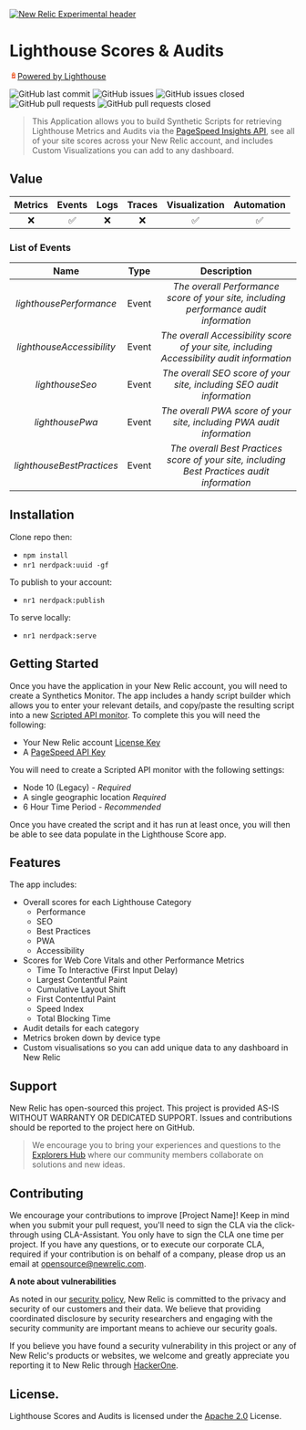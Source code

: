 [![New Relic Experimental header](https://github.com/newrelic/opensource-website/raw/master/src/images/categories/Experimental.png)](https://opensource.newrelic.com/oss-category/#new-relic-experimental)

# Lighthouse Scores & Audits 

<svg width="14px" height="14px" viewBox="0 0 24 24">
          <defs>
            <linearGradient
              x1="57.456%"
              y1="13.086%"
              x2="18.259%"
              y2="72.322%"
              id="lh-topbar__logo--a"
            >
              <stop
                stop-color="#262626"
                stop-opacity=".1"
                offset="0%"
              ></stop>
              <stop stop-color="#262626" stop-opacity="0" offset="100%"></stop>
            </linearGradient>
            <linearGradient
              x1="100%"
              y1="50%"
              x2="0%"
              y2="50%"
              id="lh-topbar__logo--b"
            >
              <stop
                stop-color="#262626"
                stop-opacity=".1"
                offset="0%"
              ></stop>
              <stop stop-color="#262626" stop-opacity="0" offset="100%"></stop>
            </linearGradient>
            <linearGradient
              x1="58.764%"
              y1="65.756%"
              x2="36.939%"
              y2="50.14%"
              id="lh-topbar__logo--c"
            >
              <stop
                stop-color="#262626"
                stop-opacity=".1"
                offset="0%"
              ></stop>
              <stop stop-color="#262626" stop-opacity="0" offset="100%"></stop>
            </linearGradient>
            <linearGradient
              x1="41.635%"
              y1="20.358%"
              x2="72.863%"
              y2="85.424%"
              id="lh-topbar__logo--d"
            >
              <stop stop-color="#FFF" stop-opacity=".1" offset="0%"></stop>
              <stop stop-color="#FFF" stop-opacity="0" offset="100%"></stop>
            </linearGradient>
          </defs>
          <g fill="none" fill-rule="evenodd">
            <path
              d="M12 3l4.125 2.625v3.75H18v2.25h-1.688l1.5 9.375H6.188l1.5-9.375H6v-2.25h1.875V5.648L12 3zm2.201 9.938L9.54 14.633 9 18.028l5.625-2.062-.424-3.028zM12.005 5.67l-1.88 1.207v2.498h3.75V6.86l-1.87-1.19z"
              fill="#F44B21"
            ></path>
            <path
              fill="#FFF"
              d="M14.201 12.938L9.54 14.633 9 18.028l5.625-2.062z"
            ></path>
            <path
              d="M6 18c-2.042 0-3.95-.01-5.813 0l1.5-9.375h4.326L6 18z"
              fill="url(#lh-topbar__logo--a)"
              fill-rule="nonzero"
              transform="translate(6 3)"
            ></path>
            <path
              fill="#FFF176"
              fill-rule="nonzero"
              d="M13.875 9.375v-2.56l-1.87-1.19-1.88 1.207v2.543z"
            ></path>
            <path
              fill="url(#lh-topbar__logo--b)"
              fill-rule="nonzero"
              d="M0 6.375h6v2.25H0z"
              transform="translate(6 3)"
            ></path>
            <path
              fill="url(#lh-topbar__logo--c)"
              fill-rule="nonzero"
              d="M6 6.375H1.875v-3.75L6 0z"
              transform="translate(6 3)"
            ></path>
            <path
              fill="url(#lh-topbar__logo--d)"
              fill-rule="nonzero"
              d="M6 0l4.125 2.625v3.75H12v2.25h-1.688l1.5 9.375H.188l1.5-9.375H0v-2.25h1.875V2.648z"
              transform="translate(6 3)"
            ></path>
          </g>
        </svg><a href="https://developers.google.com/web/tools/lighthouse">Powered by Lighthouse</a></img>
        
![GitHub last commit](https://img.shields.io/github/last-commit/newrelic-experimental/nr1-lighthouse-scores) ![GitHub issues](https://img.shields.io/github/issues/newrelic-experimental/nr1-lighthouse-scores) ![GitHub issues closed](https://img.shields.io/github/issues-closed/newrelic-experimental/nr1-lighthouse-scores) ![GitHub pull requests](https://img.shields.io/github/issues-pr/newrelic-experimental/nr1-lighthouse-scores) ![GitHub pull requests closed](https://img.shields.io/github/issues-pr-closed/newrelic-experimental/nr1-lighthouse-scores)


> This Application allows you to build Synthetic Scripts for retrieving Lighthouse Metrics and Audits via the [PageSpeed Insights API](https://developers.google.com/web/tools/lighthouse#psi), see all of your site scores across your New Relic account, and includes Custom Visualizations you can add to any dashboard.

## Value 

|Metrics | Events | Logs | Traces | Visualization | Automation |
|:-:|:-:|:-:|:-:|:-:|:-:|
|:x:|:white_check_mark:|:x:|:x:|:white_check_mark:|:white_check_mark:|

### List of Events
|Name | Type | Description |
|:-:|:-:|:-:|
|*lighthousePerformance* | Event|  *The overall Performance score of your site, including performance audit information*|
|*lighthouseAccessibility* | Event|  *The overall Accessibility score of your site, including Accessibility audit information*|
|*lighthouseSeo* | Event|  *The overall SEO score of your site, including SEO audit information*|
|*lighthousePwa* | Event|  *The overall PWA score of your site, including PWA audit information*|
|*lighthouseBestPractices* | Event|  *The overall Best Practices score of your site, including Best Practices audit information*|


## Installation

Clone repo then:
 - `npm install`
 - `nr1 nerdpack:uuid -gf`

To publish to your account:
 - `nr1 nerdpack:publish`
  
To serve locally:
 - `nr1 nerdpack:serve`


## Getting Started

Once you have the application in your New Relic account, you will need to create a Synthetics Monitor. The app includes a handy script builder which allows you to enter your relevant details, and copy/paste the resulting script into a new [Scripted API monitor](https://docs.newrelic.com/docs/synthetics/synthetic-monitoring/scripting-monitors/write-synthetic-api-tests). To complete this you will need the following:

 - Your New Relic account [License Key](https://docs.newrelic.com/docs/apis/intro-apis/new-relic-api-keys/#keys-ui)
 - A [PageSpeed API Key](https://developers.google.com/speed/docs/insights/v5/get-started#APIKey)

You will need to create a Scripted API monitor with the following settings:

 - Node 10 (Legacy) - *Required*
 - A single geographic location *Required*
 - 6 Hour Time Period - *Recommended*

Once you have created the script and it has run at least once, you will then be able to see data populate in the Lighthouse Score app.

## Features

The app includes:
 - Overall scores for each Lighthouse Category
   - Performance
   - SEO
   - Best Practices
   - PWA
   - Accessibility
 - Scores for Web Core Vitals and other Performance Metrics
   - Time To Interactive (First Input Delay)
   - Largest Contentful Paint
   - Cumulative Layout Shift
   - First Contentful Paint
   - Speed Index
   - Total Blocking Time
 - Audit details for each category
 - Metrics broken down by device type
 - Custom visualisations so you can add unique data to any dashboard in New Relic
## Support

New Relic has open-sourced this project. This project is provided AS-IS WITHOUT WARRANTY OR DEDICATED SUPPORT. Issues and contributions should be reported to the project here on GitHub.

>We encourage you to bring your experiences and questions to the [Explorers Hub](https://discuss.newrelic.com) where our community members collaborate on solutions and new ideas.


## Contributing

We encourage your contributions to improve [Project Name]! Keep in mind when you submit your pull request, you'll need to sign the CLA via the click-through using CLA-Assistant. You only have to sign the CLA one time per project. If you have any questions, or to execute our corporate CLA, required if your contribution is on behalf of a company, please drop us an email at opensource@newrelic.com.

**A note about vulnerabilities**

As noted in our [security policy](../../security/policy), New Relic is committed to the privacy and security of our customers and their data. We believe that providing coordinated disclosure by security researchers and engaging with the security community are important means to achieve our security goals.

If you believe you have found a security vulnerability in this project or any of New Relic's products or websites, we welcome and greatly appreciate you reporting it to New Relic through [HackerOne](https://hackerone.com/newrelic).

## License. 

Lighthouse Scores and Audits is licensed under the [Apache 2.0](http://apache.org/licenses/LICENSE-2.0.txt) License.


